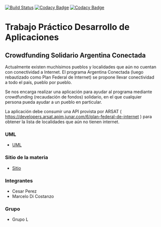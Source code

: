 [![Build Status](https://travis-ci.org/lordmaster11/desApp-grupo-L-022020.svg?branch=master)](https://travis-ci.org/github/lordmaster11/desApp-grupo-L-022020)
[![Codacy Badge](https://api.codacy.com/project/badge/Grade/6c1f64104b224368a8653f295c0e6760)](https://app.codacy.com/manual/lordmaster11/desApp-grupo-L-022020?utm_source=github.com&utm_medium=referral&utm_content=lordmaster11/desApp-grupo-L-022020&utm_campaign=Badge_Grade_Settings)
[![Codacy Badge](https://app.codacy.com/project/badge/Coverage/1dabcc99ee8941959618f220a63a1502)](https://www.codacy.com/manual/lordmaster11/desApp-grupo-L-022020?utm_source=github.com&utm_medium=referral&utm_content=lordmaster11/desApp-grupo-L-022020&utm_campaign=Badge_Coverage)

# Trabajo Práctico Desarrollo de Aplicaciones
## Crowdfunding Solidario Argentina Conectada

Actualmente existen muchísimos pueblos y localidades que aún no cuentan con conectividad a Internet. El programa Argentina Conectada (luego rebautizado como Plan Federal de Internet) se propone llevar conectividad a todo el país, pueblo por pueblo.

Se nos encarga realizar una aplicación para ayudar al programa mediante crowdfunding (recaudación de fondos) solidario, en el que cualquier persona pueda ayudar a un pueblo en particular.

La aplicación debe consumir una API provista por ARSAT ( https://developers.arsat.apim.junar.com/6/plan-federal-de-internet ) para obtener la lista de localidades que aún no tienen internet.

### UML

+ [UML][1]

### Sitio de la materia

+ [Sitio][2]

### Integrantes

+ Cesar Perez
+ Marcelo Di Costanzo

### Grupo

+ Grupo L

[1]: https://app.diagrams.net/#G1j2TAmVBOf_zdL3FtXsd22SlahJvriyNk
[2]: https://sites.google.com/view/unq-desarrollo-de-aplicaciones/p%C3%A1gina-principal
